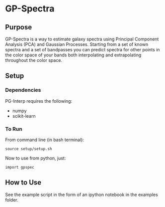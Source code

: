 # GP-Spectra

## Purpose
GP-Spectra is a way to estimate galaxy spectra using Principal Component
Analysis (PCA) and Gaussian Processes. Starting from a set of known spectra and
a set of bandpasses you can predict spectra for other points
in the color space of your bands both interpolating and extrapolating
throughout the color space.

## Setup

### Dependencies

PG-Interp requires the following:

 * numpy
 * scikit-learn

### To Run

From command line (in bash terminal):

    source setup/setup.sh

Now to use from python, just:

    import gpspec

## How to Use
See the example script in the form of an ipython notebook in the examples folder.
